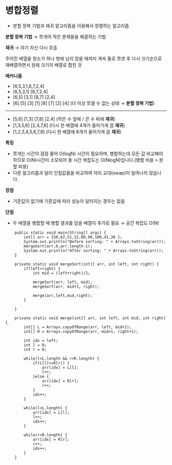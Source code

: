 # 병합정렬

- 분할 정복 기법과 재귀 알고리즘을 이용해서 정렬하는 알고리즘

**분할 정복 기법** → 쪼개어 작은 문제들을 해결하는 기법

**재귀** → 자기 자신 다시 호출

주어진 배열을 원소가 하나 밖에 남지 않을 때까지 계속 둘로 쪼갠 후 다시 크기순으로 재배열하면서 원래 크기의 배열로 합친 것

**매커니즘**

- [6,5,3,1,8,7,2,4]
- [6,5,3,1] [8,7,2,4]
- [6,5] [3,1] [8,7] [2,4]
- [6] [5] [3] [1] [8] [7] [2] [4] (더 이상 쪼갤 수 없는 상태 → **분할 정복 기법**)

---

- [5,6] [1,3] [7,8] [2,4] (작은 수 앞에 / 큰 수 뒤에 **재귀**)
- [1,3,5,6] [2,4,7,8] (다시 한 배열에 4개가 들어가게 끔 **재귀**)
- [1,2,3,4,5,6,7,8] (다시 한 배열에 8개가 들어가게 끔 **재귀**)

**특징**

- 쪼개는 시간이 점점 줄어 O(logN) 시간이 필요하며, 병합하는데 모든 값 비교해야하므로 O(N)시간이 소모되어 총 시간 복잡도는 O(NlogN)입니다.(병합 비용 > 분할 비용)
- 다른 알고리즘과 달리 인접값들을 비교하여 자리 교대(swap)이 일어나지 않습니다.

**장점**

- 기준값이 없기에 기준값에 따라 성능이 달리지는 경우는 없음

**단점**

- 두 배열을 병합할 때 병합 결과를 담을 배열이 추가로 필요 → 공간 복잡도 O(N)

```
	public static void main(String[] args) {
		int[] arr = {50,62,51,32,80,90,100,41,30 };
		System.out.println("Before sorting: " + Arrays.toString(arr));
		mergeSort(arr,0,arr.length-1);
		System.out.println("After sorting: " + Arrays.toString(arr));	
	}

	private static void mergeSort(int[] arr, int left, int right) {
		if(left<right) {
			int mid = (left+right)/2;
			
			mergeSort(arr, left, mid);
			mergeSort(arr, mid+1, right);
			
			merge(arr,left,mid,right);
		}
		
	}
											
	private static void merge(int[] arr, int left, int mid, int right) {
		int[] L = Arrays.copyOfRange(arr, left, mid+1);
		int[] R = Arrays.copyOfRange(arr, mid+1, right+1);
		
		int idx = left;
		int l = 0;
		int r = 0;
		
		while(l<L.length && r<R.length) {
			if(L[l]<=R[r]) {
				arr[idx] = L[l];
				l++;
			}else {
				arr[idx] = R[r];
				r++;
			}
			idx++;
		}
		
		while(l<L.length) {
			arr[idx] = L[l];
			l++;
			idx++;
		}
		
		while(r<R.length) {
			arr[idx] = R[r];
			r++;
			idx++;
		}
	}
```
